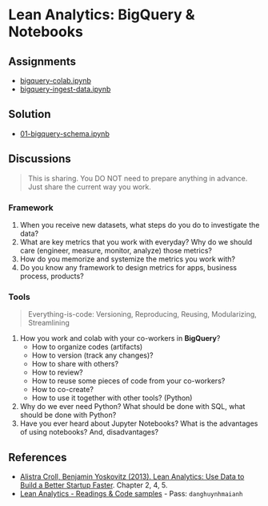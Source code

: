 # Lean Analytics: BigQuery & Notebooks #

## Assignments

- [bigquery-colab.ipynb](./biquery-colab.ipynb)
- [bigquery-ingest-data.ipynb](./bigquery-ingest-data.ipynb)

## Solution

- [01-bigquery-schema.ipynb](./01-bigquery-schema.ipynb)

## Discussions ##
> This is sharing. You DO NOT need to prepare anything in advance. Just share the current way you work.

### Framework ###
1. When you receive new datasets, what steps do you do to investigate the data?
2. What are key metrics that you work with everyday? Why do we should care (engineer, measure, monitor, analyze) those metrics?
3. How do you memorize and systemize the metrics you work with?
4. Do you know any framework to design metrics for apps, business process, products?

### Tools ###
> Everything-is-code: Versioning, Reproducing, Reusing, Modularizing, Streamlining

1. How you work and colab with your co-workers in **BigQuery**?
    - How to organize codes (artifacts)
    - How to version (track any changes)?
    - How to share with others?
    - How to review?
    - How to reuse some pieces of code from your co-workers?
    - How to co-create?
    - How to use it together with other tools? (Python)
2. Why do we ever need Python? What should be done with SQL, what should be done with Python?
3. Have you ever heard about Jupyter Notebooks? What is the advantages of using notebooks? And, disadvantages?


## References ##
* [Alistra Croll, Benjamin Yoskovitz (2013). Lean Analytics: Use Data to Build a Better Startup Faster](https://www.goodreads.com/vi/book/show/16033602-lean-analytics). Chapter 2, 4, 5.
* [Lean Analytics - Readings & Code samples](https://publish.obsidian.md/danghuynhmaianh/00-Work/Lean-Analytics/Tutorials/5-Analytics+Frameworks) - Pass: `danghuynhmaianh`